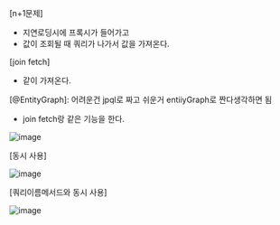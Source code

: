 [n+1문제]

- 지연로딩시에 프록시가 들어가고
- 값이 조회될 때 쿼리가 나가서 값을 가져온다.

[join fetch]

- 같이 가져온다.

[@EntityGraph]: 어려운건 jpql로 짜고 쉬운거 entiiyGraph로 짠다생각하면 됨

- join fetch랑 같은 기능을 한다.

![image](https://user-images.githubusercontent.com/108928206/194706433-63a488a9-8e9d-47e7-8e8a-e82935dfbb22.png)


[동시 사용]

![image](https://user-images.githubusercontent.com/108928206/194706428-1a89ed88-b474-46db-9c49-5a0f67844b7e.png)

[쿼리이름메서드와 동시 사용]

![image](https://user-images.githubusercontent.com/108928206/194706648-0cde94ff-f877-438c-85e1-617c7727255f.png)



